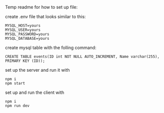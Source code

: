 Temp readme for how to set up file:

create .env file that looks similar to this:
```
MYSQL_HOST=yours
MYSQL_USER=yours
MYSQL_PASSWORD=yours
MYSQL_DATABASE=yours
```
create mysql table with the folling command:
```
CREATE TABLE events(ID int NOT NULL AUTO_INCREMENT, Name varchar(255), PRIMARY KEY (ID));
```
set up the server and run it with
```
npm i
npm start
```

set up and run the client with
```
npm i
npm run dev
```